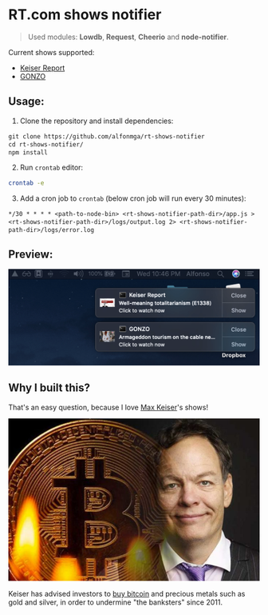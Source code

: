 # RT.com shows notifier
> Used modules: **Lowdb**, **Request**, **Cheerio** and **node-notifier**.

Current shows supported:
- [Keiser Report](https://www.rt.com/shows/keiser-report)
- [GONZO](https://www.rt.com/shows/gonzo)

## Usage:

1. Clone the repository and install dependencies:
```
git clone https://github.com/alfonmga/rt-shows-notifier
cd rt-shows-notifier/
npm install
```

2. Run `crontab` editor:
```bash
crontab -e
```

3. Add a cron job to `crontab` (below cron job will run every 30 minutes):
```
*/30 * * * * <path-to-node-bin> <rt-shows-notifier-path-dir>/app.js > <rt-shows-notifier-path-dir>/logs/output.log 2> <rt-shows-notifier-path-dir>/logs/error.log
```

## Preview:

![app preview](images/docs/preview.png)

## Why I built this?

That's an easy question, because I love [Max Keiser](https://en.wikipedia.org/wiki/Max_Keiser)'s shows!

<p align="center">
  <img alt="Max Keiser" src="images/docs/max-keiser.jpg" />
</p>

Keiser has advised investors to [buy bitcoin](https://bitcointalk.org/index.php?topic=10949.msg156512#msg156512) and precious metals such as gold and silver, in order to undermine "the banksters" since 2011.
